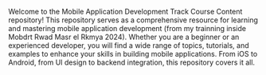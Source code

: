 Welcome to the Mobile Application Development Track Course Content repository! This repository serves as a comprehensive resource for learning and mastering mobile application development (from my trainning inside Mobdrt Rwad Masr el Rkmya 2024). Whether you are a beginner or an experienced developer, you will find a wide range of topics, tutorials, and examples to enhance your skills in building mobile applications. From iOS to Android, from UI design to backend integration, this repository covers it all. 